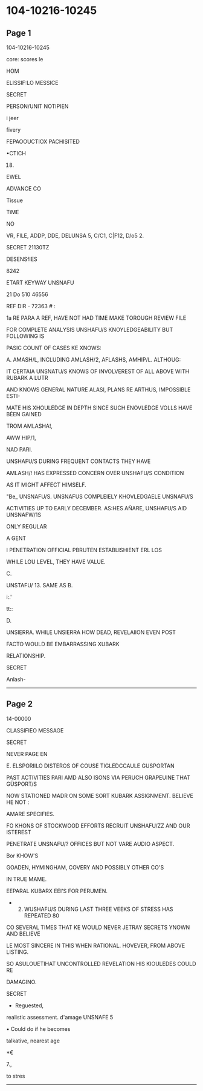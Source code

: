 # 104-10216-10245

## Page 1

104-10216-10245

core: scores le

HOM

ELISSIF:LO MESSICE

SECRET

PERSON/UNIT NOTIPIEN

i jeer

fivery

FEPAOOUCTIOX PACHISITED

•CTICH

18.

EWEL

ADVANCE CO

Tissue

TiME

NO

VR, FILE, ADDP, DDE, DELUNSA 5, C/C1, C|F12, D/o5 2.

SECRET 21130TZ

DESENSfIES

8242

ETART KEYWAY UNSNAFU

21 Do 510 46556

REF DIR - 72363 # :

1a RE PARA A REF, HAVE NOT HAD TIME MAKE TOROUGH REVIEW FILE

FOR COMPLETE ANALYSIS UNSHAFU/S KNOYLEDGEABILITY BUT FOLLOWING IS

PASIC COUNT OF CASES KE XNOWS:

A. AMASH/L, INCLUDING AMLASH/2, AFLASHS, AMHIP/L. ALTHOUG:

IT CERTAIA UNSNATU/S KNOWS OF INVOLVEREST OF ALL ABOVE WITH RUBARK A LUTR

AND KNOWS GENERAL NATURE ALASI, PLANS RE ARTHUS, IMPOSSIBLE ESTI-

MATE HIS XHOULEDGE IN DEPTH SINCE SUCH ENOVLEDGE VOLLS HAVE BÉEN GAINED

TROM AMLASHA!,

AWW HIP/1,

NAD PARI.

UNSHAFU/S DURING FREQUENT CONTACTS THEY HAVE

AMLASH/! HAS EXPRESSED CONCERN OVER UNSHAFU/S CONDITION

AS IT MIGHT AFFECT HIMSELF.

"Be_ UNSNAFU/S. UNSNAFUS COMPLEIELY KHOVLEDGAELE UNSNAFU/S

ACTIVITIES UP TO EARLY DECEMBER. AS:HES AÑARE, UNSHAFU/S AID UNSNAFW/1S

ONLY REGULAR

A GENT

I PENETRATION OFFICIAL PBRUTEN ESTABLISHIENT ERL LOS

WHILE LOU LEVEL, THEY HAVE VALUE.

C.

UNSTAFU/ 13. SAME AS B.

i:.'

tt::

D.

UNSIERRA. WHILE UNSIERRA HOW DEAD, REVELAIION EVEN POST

FACTO WOULD BE EMBARRASSING XUBARK

RELATIONSHIP.

SECRET

Anlash-

---

## Page 2

14-00000

CLASSIFIEO MESSAGE

SECRET

NEVER PAGE EN

E. ELSPORIILO DISTEROS OF COUSE TIGLEDCCAULE GUSPORTAN

PAST ACTIVITIES PARI AMD ALSO ISONS VIA PERUCH GRAPEUINE THAT GÜSPORT/S

NOW STATIONED MADR ON SOME SORT KUBARK ASSIGNMENT. BELIEVE HE NOT :

AMARE SPECIFIES.

FO KHONS OF STOCKWOOD EFFORTS RECRUIT UNSHAFU/ZZ AND OUR ISTEREST

PENETRATE UNSNAFU/? OFFICES BUT NOT VARE AUDIO ASPECT.

Bor KHOW'S

GOADEN, HYMINGHAM, COVERY AND POSSIBLY OTHER CO'S

IN TRUE MAME.

EEPARAL KUBARX EEl'S FOR PERUMEN.

* 2. WUSHAFU/S DURING LAST THREE VEEKS OF STRESS HAS REPEATED 80

CO SEVERAL TIMES THAT KE WOULD NEVER JETRAY SECRETS YNOWN AND BELIEVE

LE MOST SINCERE IN THIS WHEN RATIONAL. HOVEVER, FROM ABOVE LISTING.

SO ASULOUETIHAT UNCONTROLLED REVELATION HIS KIOULEDES COULD RE

DAMAGINO.

SECRET

* Reguested,

realistic assessment. d'amage UNSNAFE 5

• Could do if he becomes

talkative, nearest age

*€

7.,

to stres

---

